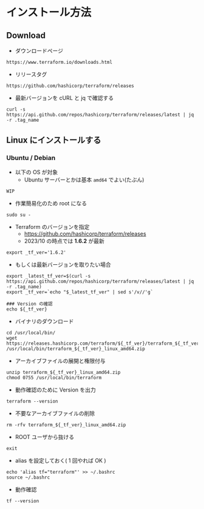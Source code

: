 # インストール方法

## Download

+ ダウンロードページ

```
https://www.terraform.io/downloads.html
```

+ リリースタグ

```
https://github.com/hashicorp/terraform/releases
```

+ 最新バージョンを cURL と jq で確認する

```
curl -s https://api.github.com/repos/hashicorp/terraform/releases/latest | jq -r .tag_name
```

## Linux にインストールする

### Ubuntu / Debian

+ 以下の OS が対象
  + Ubuntu サーバーとかは基本 `amd64` でよい(たぶん)

```
WIP
```

+ 作業簡易化のため root になる

```
sudo su -
```

+ Terraform のバージョンを指定
  + https://github.com/hashicorp/terraform/releases
  + 2023/10 の時点では **1.6.2** が最新

```
export _tf_ver='1.6.2'
```

+ もしくは最新バージョンを取りたい場合

```
export _latest_tf_ver=$(curl -s https://api.github.com/repos/hashicorp/terraform/releases/latest | jq -r .tag_name)
export _tf_ver=`echo "$_latest_tf_ver" | sed s'/v//'g`

### Version の確認
echo ${_tf_ver}
```

+ バイナリのダウンロード

```
cd /usr/local/bin/
wget https://releases.hashicorp.com/terraform/${_tf_ver}/terraform_${_tf_ver}_linux_amd64.zip /usr/local/bin/terraform_${_tf_ver}_linux_amd64.zip
```

+ アーカイブファイルの展開と権限付与

```
unzip terraform_${_tf_ver}_linux_amd64.zip
chmod 0755 /usr/local/bin/terraform
```

+ 動作確認のために Version を出力

```
terraform --version
```

+ 不要なアーカイブファイルの削除

```
rm -rfv terraform_${_tf_ver}_linux_amd64.zip
```

+ ROOT ユーザから抜ける

```
exit
```

+ alias を設定しておく( 1 回やれば OK )

```
echo 'alias tf="terraform"' >> ~/.bashrc
source ~/.bashrc
```

+ 動作確認

```
tf --version
```
